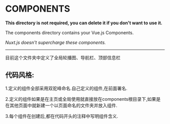 # COMPONENTS

**This directory is not required, you can delete it if you don't want to use it.**

The components directory contains your Vue.js Components.

_Nuxt.js doesn't supercharge these components._

<hr>

目前这个文件夹中定义了全局轮播图、导航栏、顶部信息栏

## **代码风格:**
1.定义的组件全部采用双驼峰命名.自己定义的组件,在前面署名.

2.定义的组件如果是在主页或全局使用就直接放在components根目录下,如果是在其他页面中就新建一个以页面命名的文件夹并放入组件.

3.每个组件在创建后,都在代码开头的注释中写明组件含义.
